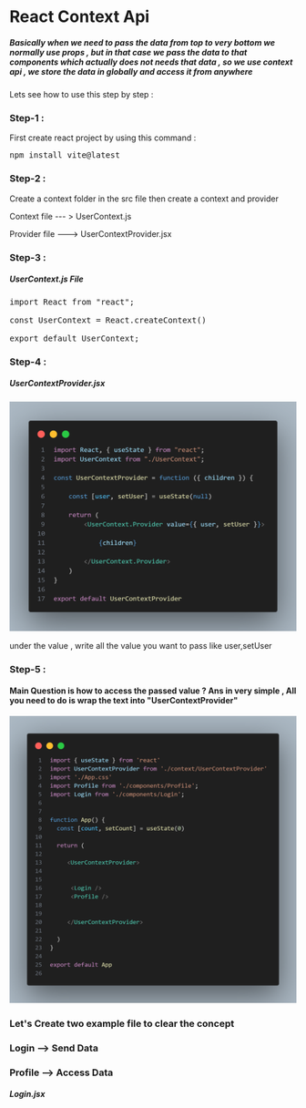 # React Context Api
##### Basically when we need to pass the data from top to very bottom we normally use props , but in that case we pass the data to that components which actually does not needs that data , so we use context api , we store the data in globally and access it from anywhere


Lets see how to use this step by step : 

### Step-1 : 
First create react project by using this command :

 <pre>npm install vite@latest </pre>


### Step-2 :

Create a context folder in the src file 
then create a context and provider 

Context file --- > UserContext.js


Provider file ---> UserContextProvider.jsx



### Step-3 :

##### UserContext.js File

 <pre>import React from "react";

const UserContext = React.createContext()

export default UserContext;</pre>



### Step-4 :

##### UserContextProvider.jsx

![UserContextProvider.jsx File](image-3.png)

under the value , write all the value you want to pass like user,setUser

### Step-5 :
#### Main Question is how to access the passed value ?  Ans in very simple , All you need to do is wrap the text into "UserContextProvider" 
![alt text](image-4.png)
### Let's Create two example file to clear the concept
### Login --> Send Data
### Profile --> Access Data

##### Login.jsx

